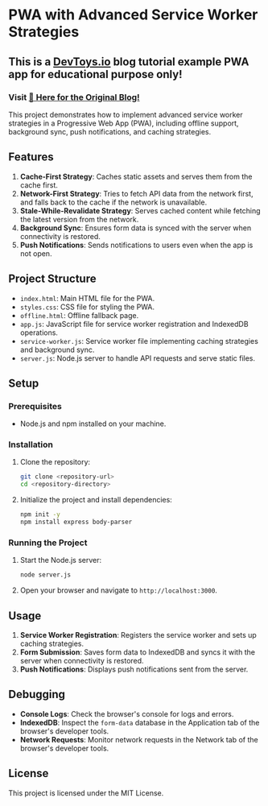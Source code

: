 # PWA with Advanced Service Worker Strategies

## This is a [DevToys.io](https://devtoys.io) blog tutorial example PWA app for educational purpose only!

### Visit [🔗 Here for the Original Blog!](https://devtoys.io/2024/07/10/mastering-service-workers-advanced-strategies-for-pwas/)

This project demonstrates how to implement advanced service worker strategies in a Progressive Web App (PWA), including offline support, background sync, push notifications, and caching strategies.

## Features

1. **Cache-First Strategy**: Caches static assets and serves them from the cache first.
2. **Network-First Strategy**: Tries to fetch API data from the network first, and falls back to the cache if the network is unavailable.
3. **Stale-While-Revalidate Strategy**: Serves cached content while fetching the latest version from the network.
4. **Background Sync**: Ensures form data is synced with the server when connectivity is restored.
5. **Push Notifications**: Sends notifications to users even when the app is not open.

## Project Structure

- `index.html`: Main HTML file for the PWA.
- `styles.css`: CSS file for styling the PWA.
- `offline.html`: Offline fallback page.
- `app.js`: JavaScript file for service worker registration and IndexedDB operations.
- `service-worker.js`: Service worker file implementing caching strategies and background sync.
- `server.js`: Node.js server to handle API requests and serve static files.

## Setup

### Prerequisites

- Node.js and npm installed on your machine.

### Installation

1. Clone the repository:
   ```bash
   git clone <repository-url>
   cd <repository-directory>
   ```

2. Initialize the project and install dependencies:
   ```bash
   npm init -y
   npm install express body-parser
   ```

### Running the Project

1. Start the Node.js server:
   ```bash
   node server.js
   ```

2. Open your browser and navigate to `http://localhost:3000`.

## Usage

1. **Service Worker Registration**: Registers the service worker and sets up caching strategies.
2. **Form Submission**: Saves form data to IndexedDB and syncs it with the server when connectivity is restored.
3. **Push Notifications**: Displays push notifications sent from the server.

## Debugging

- **Console Logs**: Check the browser's console for logs and errors.
- **IndexedDB**: Inspect the `form-data` database in the Application tab of the browser's developer tools.
- **Network Requests**: Monitor network requests in the Network tab of the browser's developer tools.

## License

This project is licensed under the MIT License.
